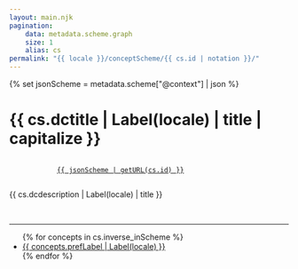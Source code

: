 ```yaml
---
layout: main.njk
pagination:
    data: metadata.scheme.graph
    size: 1
    alias: cs
permalink: "{{ locale }}/conceptScheme/{{ cs.id | notation }}/"
---
```


{% set jsonScheme = metadata.scheme["@context"] | json %}

<main id="ConceptScheme">

  <!-- Header -->
  <div class="row">
    <div class="col-md">
        <h1 class="ConceptScheme-title">{{ cs.dctitle | Label(locale) | title | capitalize }}</h1>
    </div>
    <!-- URI -->
    <p class="concept-URI">
        <code >
            <a href="{{ jsonScheme | getURL(cs.id) }}">{{ jsonScheme | getURL(cs.id) }}</a>
        </code>          
    </p>
    <!-- Description -->
    <p>{{ cs.dcdescription | Label(locale) | title }}</p>
    <br>
  </div>
  <hr>
  
</main>

<!-- Liste de concepts -->
<div id="Concepts">
  <div class="row">
	  <div class="col-md">
      <ul>
        {% for concepts in cs.inverse_inScheme %}
          <li><a href="/{{ page.url }}concept/{{ concepts.id | notation }}">{{ concepts.prefLabel | Label(locale) }}</a></li>
        {% endfor %}
      <ul>
    </div>
  </div>  
</div>

<script>
  // generate anchors on each h5 title
  anchors.options.placement = 'left';
  anchors.options.icon = '#';
  anchors.add('h5');
</script>

<!-- d3js -->
<script type="text/javascript">
  // recuperer tous les concepts
  const data = {{ cs.inverse_inScheme | json }}
  /* THOMAS : il faut ajouter dans le tableau de data un noeud qui correspond à la racine de l'arbre à dessigner */
  const conceptScheme_Header = {"id": {{ cs.id | json }},"prefLabel":{{ cs.prefLabel | json }}}
  const title_conceptScheme = {{ cs.prefLabel | json }}
  data.push(conceptScheme_Header);

    // Specify the charts’ dimensions. The height is variable, depending on the layout.
    const width = 928;
    const marginTop = 10;
    const marginRight = 20;
    const marginBottom = 10;
    const marginLeft = 40;

    const root = d3.stratify()
      .id((d) => d.id)
      .parentId((d) => {
        if(d.broader) {
          return d.broader.id
        } else { 
          if(d.type && d.type.includes("Concept")) return data.at(-1).id;
          else return null; 
        }
      })
    (data);

    const dx = 14;
    const dy = (width - marginRight - marginLeft) / (1 + root.height);

    // Define the tree layout and the shape for links.
    const tree = d3.tree().nodeSize([dx, dy]);
    const diagonal = d3.linkHorizontal().x(d => d.y).y(d => d.x);

    // Create the SVG container, a layer for the links and a layer for the nodes.
    const svg = d3.select("svg")
    //.attr("width", width)
    .attr("width", "100%")
    //.attr("height", dx)
    .attr("height", "80%")
    .attr("viewBox", [-marginLeft, -marginTop, width, dx])
    //.attr("style", "max-width: 100%; height: auto; font: 12px sans-serif;");
    .attr("style", "max-width: 100%; font: 12px sans-serif;");

    const gLink = svg.append("g")
        .attr("fill", "none")
        .attr("stroke", "#555")
        .attr("stroke-opacity", 0.4)
        .attr("stroke-width", 1.5);

    const gNode = svg.append("g")
        .attr("cursor", "pointer")
        .attr("pointer-events", "all");
  
    function update(event,source) {
        const duration = event?.altKey ? 2500 : 250; // hold the alt key to slow down the transition
        const nodes = root.descendants().reverse();
        const links = root.links();

        // Compute the new tree layout.
        tree(root);

        let left = root;
        let right = root;
        root.eachBefore(node => {
          if (node.x < left.x) left = node;
          if (node.x > right.x) right = node;
        });

        const height = right.x - left.x + marginTop + marginBottom;
        const transition = svg.transition()
            .duration(duration)
            //.attr("height", height)
            .attr("height", "80%")
            .attr("viewBox", [-marginLeft, left.x - marginTop, width, height])
            .tween("resize", window.ResizeObserver ? null : () => () => svg.dispatch("toggle"));
        
        // Update the nodes…
        const node = gNode.selectAll("g")
          .data(nodes, d => d.data.id);

        // Enter any new nodes at the parent's previous position.
        const nodeEnter = node.enter().append("g")
            .attr("transform", d => `translate(${source.y0},${source.x0})`)
            .attr("fill-opacity", 0)
            .attr("stroke-opacity", 0)
            .on("click", (event, d) => {
              d.children = d.children ? null : d._children;
              update(event, d);
            });
        
        nodeEnter.append("circle")
          .attr("r", 2.5)
          .attr("fill", d => d._children ? "#555" : "#999")
          .attr("stroke-width", 10);

        const nodeRef = nodeEnter.append("a")
          .attr("href", d => "#"+d.data.notation)

        nodeRef.append("text")
            .attr("dy", "0.40em")
            //.attr("x", d => d._children ? -6 : 6)
            .attr("x", d => d._children ? -6 : 6)
            .attr("text-anchor", d => d._children ? "end" : "start")
            // .attr("text-anchor", d => d.data.prefLabel ? "end" : "start")
            .text(d => d.data.prefLabel.filter(i => i["@language"] == "en")[0]["@value"])
            .attr("stroke-linejoin", "round")
            .attr("stroke-width", 3)
            .attr("stroke", "white")
            .attr("paint-order", "stroke");
        
        // Transition nodes to their new position.
        const nodeUpdate = node.merge(nodeEnter).transition(transition)
            .attr("transform", d => `translate(${d.y},${d.x})`)
            .attr("fill-opacity", 1)
            .attr("stroke-opacity", 1);

        // Transition exiting nodes to the parent's new position.
        const nodeExit = node.exit().transition(transition).remove()
            .attr("transform", d => `translate(${source.y},${source.x})`)
            .attr("fill-opacity", 0)
            .attr("stroke-opacity", 0);

        // Update the links…
        const link = gLink.selectAll("path")
          //.data(links, d => d.target.id);
          .data(links, d => d.target.data.id.split(":")[1])

        // Enter any new links at the parent's previous position.
        const linkEnter = link.enter().append("path")
            .attr("d", d => {
              const o = {x: source.x0, y: source.y0};
              return diagonal({source: o, target: o});
            });
        
        // Transition links to their new position.
        link.merge(linkEnter).transition(transition)
            .attr("d", diagonal);

        // Transition exiting nodes to the parent's new position.
        link.exit().transition(transition).remove()
            .attr("d", d => {
              const o = {x: source.x, y: source.y};
              return diagonal({source: o, target: o});
            });

        // Stash the old positions for transition.
        root.eachBefore(d => {
          d.x0 = d.x;
          d.y0 = d.y;
        });
      }
    
    root.x0 = dy / 2;
    root.y0 = 0;
    root.descendants().forEach((d, i) => {
      d.id = i;
      d._children = d.children;
    });

    update(null, root);

    svg.node();

</script>

